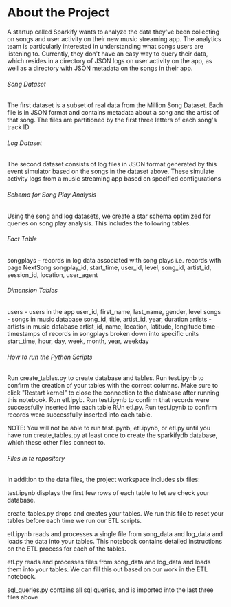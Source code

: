 # About the Project #
A startup called Sparkify wants to analyze the data they've been collecting on songs and user activity on their new music streaming app. The analytics team is particularly interested in understanding what songs users are listening to. Currently, they don't have an easy way to query their data, which resides in a directory of JSON logs on user activity on the app, as well as a directory with JSON metadata on the songs in their app.


###### Song Dataset

The first dataset is a subset of real data from the Million Song Dataset. Each file is in JSON format and contains metadata about a song and the artist of that song. The files are partitioned by the first three letters of each song's track ID

###### Log Dataset

The second dataset consists of log files in JSON format generated by this event simulator based on the songs in the dataset above. These simulate activity logs from a music streaming app based on specified configurations

###### Schema for Song Play Analysis

Using the song and log datasets, we create a star schema optimized for queries on song play analysis. This includes the following tables.

###### Fact Table

songplays - records in log data associated with song plays i.e. records with page NextSong
songplay_id, start_time, user_id, level, song_id, artist_id, session_id, location, user_agent

###### Dimension Tables

users - users in the app
user_id, first_name, last_name, gender, level
songs - songs in music database
song_id, title, artist_id, year, duration
artists - artists in music database
artist_id, name, location, latitude, longitude
time - timestamps of records in songplays broken down into specific units
start_time, hour, day, week, month, year, weekday

###### How to run the Python Scripts

Run create_tables.py to create database and tables.
Run test.ipynb to confirm the creation of your tables with the correct columns. Make sure to click "Restart kernel" to close the connection to the database after running this notebook.
Run etl.ipyb. Run test.ipynb to confirm that records were successfully inserted into each table
RUn etl.py. Run test.ipynb to confirm records were successfully inserted into each table.


NOTE: You will not be able to run test.ipynb, etl.ipynb, or etl.py until you have run create_tables.py at least once to create the sparkifydb database, which these other files connect to.

###### Files in te repository

In addition to the data files, the project workspace includes six files:

test.ipynb displays the first few rows of each table to let we check your database.

create_tables.py drops and creates your tables. We run this file to reset your tables before each time we run our ETL scripts.

etl.ipynb reads and processes a single file from song_data and log_data and loads the data into your tables. This notebook contains detailed instructions on the ETL process for each of the tables.

etl.py reads and processes files from song_data and log_data and loads them into your tables. We can fill this out based on our work in the ETL notebook.

sql_queries.py contains all sql queries, and is imported into the last three files above

